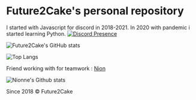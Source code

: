 # Future2Cake's personal repository

I started with Javascript for discord in 2018-2021. In 2020 with pandemic i started learning Python.
[![Discord Presence](https://lanyard.cnrad.dev/api/412254835849691146)](https://discord.com/users/295495347453689857)

![Future2Cake's GitHub stats](https://github-readme-stats.vercel.app/api?username=Squidward54&show_icons=true&theme=tokyonight)

![Top Langs](https://github-readme-stats.vercel.app/api/top-langs/?username=Squidward54&theme=tokyonight)

Friend working with for teamwork : [Nion](https://github.com/Nionne)

![Nionne's Github stats](https://github-readme-stats.vercel.app/api?username=Nionne&show_icons=true&theme=tokyonight)

Since 2018 © Future2Cake
